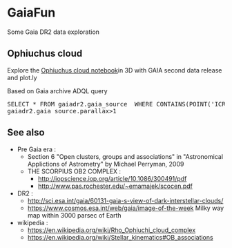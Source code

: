 # GaiaFun
Some Gaia DR2 data exploration 

## Ophiuchus cloud
Explore the [Ophiuchus cloud notebook](OphiuchusCloud.ipynb)in 3D with GAIA second data release and plot.ly 

Based on Gaia archive ADQL query
<pre>
SELECT * FROM gaiadr2.gaia_source  WHERE CONTAINS(POINT('ICRS',gaiadr2.gaia_source.ra,gaiadr2.gaia_source.dec),CIRCLE('ICRS',247.025,-24.5417,2))=1  AND
gaiadr2.gaia_source.parallax>1
</pre>


## See also
* Pre Gaia era : 
  * Section 6 "Open clusters, groups and associations" in "Astronomical Applictions of Astrometry" by Michael Perryman, 2009
  * THE SCORPIUS OB2 COMPLEX :
       * http://iopscience.iop.org/article/10.1086/300491/pdf
       * http://www.pas.rochester.edu/~emamajek/scocen.pdf
* DR2 :
  * http://sci.esa.int/gaia/60131-gaia-s-view-of-dark-interstellar-clouds/
  * https://www.cosmos.esa.int/web/gaia/image-of-the-week Milky way map within 3000 parsec of Earth 
* wikipedia :
  * https://en.wikipedia.org/wiki/Rho_Ophiuchi_cloud_complex
  * https://en.wikipedia.org/wiki/Stellar_kinematics#OB_associations


